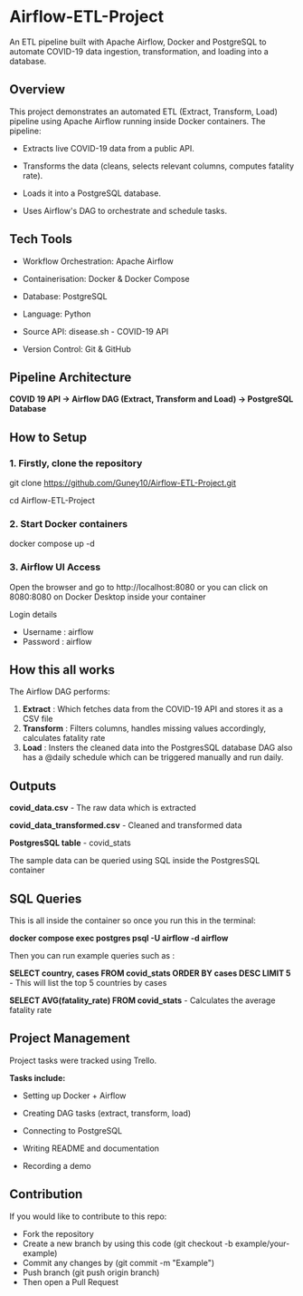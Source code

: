 # Airflow-ETL-Project
An ETL pipeline built with Apache Airflow, Docker and PostgreSQL to automate COVID-19 data ingestion, transformation, and loading into a database.

## Overview
This project demonstrates an automated ETL (Extract, Transform, Load) pipeline using Apache Airflow running inside Docker containers. The pipeline:

- Extracts live COVID-19 data from a public API.

- Transforms the data (cleans, selects relevant columns, computes fatality rate).

- Loads it into a PostgreSQL database.

- Uses Airflow's DAG to orchestrate and schedule tasks.

## Tech Tools
- Workflow Orchestration: Apache Airflow

- Containerisation: Docker & Docker Compose

- Database: PostgreSQL

- Language: Python

- Source API: disease.sh - COVID-19 API

- Version Control: Git & GitHub

## Pipeline Architecture

**COVID 19 API -> Airflow DAG (Extract, Transform and Load) -> PostgreSQL Database**
## How to Setup
### 1. Firstly, clone the repository

   git clone https://github.com/Guney10/Airflow-ETL-Project.git

   cd Airflow-ETL-Project

### 2. Start Docker containers

   docker compose up -d
### 3. Airflow UI Access
Open the browser and go to http://localhost:8080 or you can click on 8080:8080 on Docker Desktop inside your container

Login details
- Username : airflow
- Password : airflow
## How this all works
The Airflow DAG performs:
1. **Extract** : Which fetches data from the COVID-19 API and stores it as a CSV file
2. **Transform** : Filters columns, handles missing values accordingly, calculates fatality rate
3. **Load** : Insters the cleaned data into the PostgresSQL database
DAG also has a @daily schedule which can be triggered manually and run daily.

## Outputs
**covid_data.csv** - The raw data which is extracted

**covid_data_transformed.csv** - Cleaned and transformed data

**PostgresSQL table** - covid_stats

The sample data can be queried using SQL inside the PostgresSQL container

## SQL Queries
This is all inside the container so once you run this in the terminal:

**docker compose exec postgres psql -U airflow -d airflow**

Then you can run example queries such as :

**SELECT country, cases FROM covid_stats ORDER BY cases DESC LIMIT 5** - This will list the top 5 countries by cases 

**SELECT AVG(fatality_rate) FROM covid_stats** - Calculates the average fatality rate

## Project Management
Project tasks were tracked using Trello.

**Tasks include:**

- Setting up Docker + Airflow

- Creating DAG tasks (extract, transform, load)

- Connecting to PostgreSQL

- Writing README and documentation

- Recording a demo
## Contribution
If you would like to contribute to this repo:

- Fork the repository
- Create a new branch by using this code (git checkout -b example/your-example)
- Commit any changes by (git commit -m "Example")
- Push branch (git push origin branch)
- Then open a Pull Request
